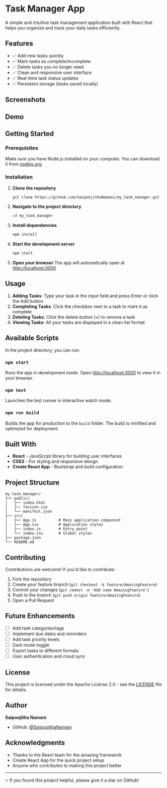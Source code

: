 # Task Manager App

A simple and intuitive task management application built with React that helps you organize and track your daily tasks efficiently.

## Features

- ✅ Add new tasks quickly
- ✅ Mark tasks as complete/incomplete
- ✅ Delete tasks you no longer need
- ✅ Clean and responsive user interface
- ✅ Real-time task status updates
- ✅ Persistent storage (tasks saved locally)

## Screenshots

<!-- Add screenshots of your app here -->
<!-- ![Task Manager Screenshot](screenshots/main-view.png) -->

## Demo

<!-- Add a live demo link if you deploy the app -->
<!-- 🔗 [Live Demo](https://your-username.github.io/my_task_manager) -->

## Getting Started

### Prerequisites

Make sure you have Node.js installed on your computer. You can download it from [nodejs.org](https://nodejs.org/).

### Installation

1. **Clone the repository**
   ```bash
   git clone https://github.com/SaipoojithaNamani/my_task_manager.git
   ```

2. **Navigate to the project directory**
   ```bash
   cd my_task_manager
   ```

3. **Install dependencies**
   ```bash
   npm install
   ```

4. **Start the development server**
   ```bash
   npm start
   ```

5. **Open your browser**
   The app will automatically open at [http://localhost:3000](http://localhost:3000)

## Usage

1. **Adding Tasks**: Type your task in the input field and press Enter or click the Add button
2. **Completing Tasks**: Click the checkbox next to a task to mark it as complete
3. **Deleting Tasks**: Click the delete button (×) to remove a task
4. **Viewing Tasks**: All your tasks are displayed in a clean list format

## Available Scripts

In the project directory, you can run:

### `npm start`
Runs the app in development mode. Open [http://localhost:3000](http://localhost:3000) to view it in your browser.

### `npm test`
Launches the test runner in interactive watch mode.

### `npm run build`
Builds the app for production to the `build` folder. The build is minified and optimized for deployment.

## Built With

- **React** - JavaScript library for building user interfaces
- **CSS3** - For styling and responsive design
- **Create React App** - Bootstrap and build configuration

## Project Structure

```
my_task_manager/
├── public/
│   ├── index.html
│   ├── favicon.ico
│   └── manifest.json
├── src/
│   ├── App.js          # Main application component
│   ├── App.css         # Application styles
│   ├── index.js        # Entry point
│   └── index.css       # Global styles
├── package.json
└── README.md
```

## Contributing

Contributions are welcome! If you'd like to contribute:

1. Fork the repository
2. Create your feature branch (`git checkout -b feature/AmazingFeature`)
3. Commit your changes (`git commit -m 'Add some AmazingFeature'`)
4. Push to the branch (`git push origin feature/AmazingFeature`)
5. Open a Pull Request

## Future Enhancements

- [ ] Add task categories/tags
- [ ] Implement due dates and reminders
- [ ] Add task priority levels
- [ ] Dark mode toggle
- [ ] Export tasks to different formats
- [ ] User authentication and cloud sync

## License

This project is licensed under the Apache License 2.0 - see the [LICENSE](LICENSE) file for details.

## Author

**Saipoojitha Namani**
- GitHub: [@SaipoojithaNamani](https://github.com/SaipoojithaNamani)

## Acknowledgments

- Thanks to the React team for the amazing framework
- Create React App for the quick project setup
- Anyone who contributes to making this project better

---

⭐ If you found this project helpful, please give it a star on GitHub!
